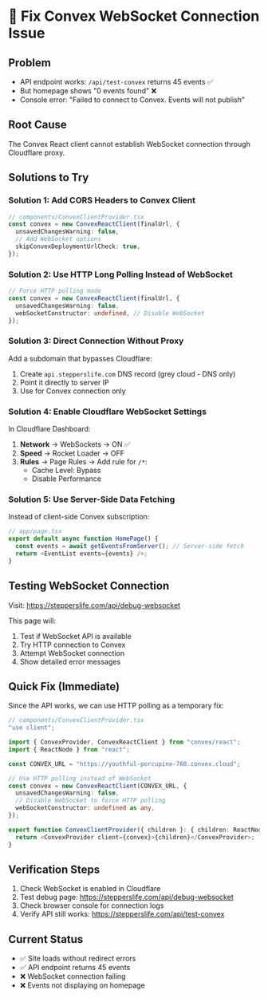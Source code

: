 # 🔧 Fix Convex WebSocket Connection Issue

## Problem
- API endpoint works: `/api/test-convex` returns 45 events ✅
- But homepage shows "0 events found" ❌
- Console error: "Failed to connect to Convex. Events will not publish"

## Root Cause
The Convex React client cannot establish WebSocket connection through Cloudflare proxy.

## Solutions to Try

### Solution 1: Add CORS Headers to Convex Client
```typescript
// components/ConvexClientProvider.tsx
const convex = new ConvexReactClient(finalUrl, {
  unsavedChangesWarning: false,
  // Add WebSocket options
  skipConvexDeploymentUrlCheck: true,
});
```

### Solution 2: Use HTTP Long Polling Instead of WebSocket
```typescript
// Force HTTP polling mode
const convex = new ConvexReactClient(finalUrl, {
  unsavedChangesWarning: false,
  webSocketConstructor: undefined, // Disable WebSocket
});
```

### Solution 3: Direct Connection Without Proxy
Add a subdomain that bypasses Cloudflare:
1. Create `api.stepperslife.com` DNS record (grey cloud - DNS only)
2. Point it directly to server IP
3. Use for Convex connection only

### Solution 4: Enable Cloudflare WebSocket Settings
In Cloudflare Dashboard:
1. **Network** → WebSockets → ON ✅
2. **Speed** → Rocket Loader → OFF
3. **Rules** → Page Rules → Add rule for `/*`:
   - Cache Level: Bypass
   - Disable Performance

### Solution 5: Use Server-Side Data Fetching
Instead of client-side Convex subscription:
```typescript
// app/page.tsx
export default async function HomePage() {
  const events = await getEventsFromServer(); // Server-side fetch
  return <EventList events={events} />;
}
```

## Testing WebSocket Connection

Visit: https://stepperslife.com/api/debug-websocket

This page will:
1. Test if WebSocket API is available
2. Try HTTP connection to Convex
3. Attempt WebSocket connection
4. Show detailed error messages

## Quick Fix (Immediate)

Since the API works, we can use HTTP polling as a temporary fix:

```typescript
// components/ConvexClientProvider.tsx
"use client";

import { ConvexProvider, ConvexReactClient } from "convex/react";
import { ReactNode } from "react";

const CONVEX_URL = "https://youthful-porcupine-760.convex.cloud";

// Use HTTP polling instead of WebSocket
const convex = new ConvexReactClient(CONVEX_URL, {
  unsavedChangesWarning: false,
  // Disable WebSocket to force HTTP polling
  webSocketConstructor: undefined as any,
});

export function ConvexClientProvider({ children }: { children: ReactNode }) {
  return <ConvexProvider client={convex}>{children}</ConvexProvider>;
}
```

## Verification Steps

1. Check WebSocket is enabled in Cloudflare
2. Test debug page: https://stepperslife.com/api/debug-websocket
3. Check browser console for connection logs
4. Verify API still works: https://stepperslife.com/api/test-convex

## Current Status
- ✅ Site loads without redirect errors
- ✅ API endpoint returns 45 events
- ❌ WebSocket connection failing
- ❌ Events not displaying on homepage